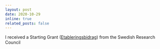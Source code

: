 ```yaml
---
layout: post
date: 2020-10-29
inline: true
related_posts: false
---
```


I received a Starting Grant ([Etableringsbidrag](https://www.vr.se/english/applying-for-funding/decisions/2020-09-08-natural-and-engineering-sciences.html)) from the Swedish Research Council
